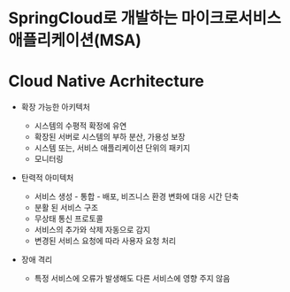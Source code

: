 # SpringCloud로 개발하는 마이크로서비스 애플리케이션(MSA)

# Cloud Native Acrhitecture
* 확장 가능한 아키텍처
  * 시스템의 수평적 확정에 유연
  * 확장된 서버로 시스템의 부하 분산, 가용성 보장
  * 시스템 또는, 서비스 애플리케이션 단위의 패키지
  * 모니터링

* 탄력적 아미텍처
  * 서비스 생성 - 통합 - 배포, 비즈니스 환경 변화에 대응 시간 단축
  * 분활 된 서비스 구조
  * 무상태 통신 프로토콜
  * 서비스의 추가와 삭제 자동으로 감지
  * 변경된 서비스 요청에 따라 사용자 요청 처리

* 장애 격리
  * 특정 서비스에 오류가 발생해도 다른 서비스에 영향 주지 않음


